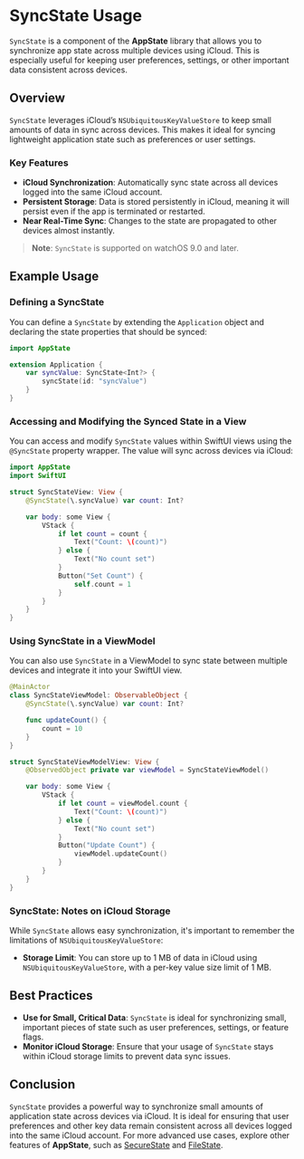 # SyncState Usage

`SyncState` is a component of the **AppState** library that allows you to synchronize app state across multiple devices using iCloud. This is especially useful for keeping user preferences, settings, or other important data consistent across devices.

## Overview

`SyncState` leverages iCloud’s `NSUbiquitousKeyValueStore` to keep small amounts of data in sync across devices. This makes it ideal for syncing lightweight application state such as preferences or user settings.

### Key Features

- **iCloud Synchronization**: Automatically sync state across all devices logged into the same iCloud account.
- **Persistent Storage**: Data is stored persistently in iCloud, meaning it will persist even if the app is terminated or restarted.
- **Near Real-Time Sync**: Changes to the state are propagated to other devices almost instantly.

> **Note**: `SyncState` is supported on watchOS 9.0 and later.

## Example Usage

### Defining a SyncState

You can define a `SyncState` by extending the `Application` object and declaring the state properties that should be synced:

```swift
import AppState

extension Application {
    var syncValue: SyncState<Int?> {
        syncState(id: "syncValue")
    }
}
```

### Accessing and Modifying the Synced State in a View

You can access and modify `SyncState` values within SwiftUI views using the `@SyncState` property wrapper. The value will sync across devices via iCloud:

```swift
import AppState
import SwiftUI

struct SyncStateView: View {
    @SyncState(\.syncValue) var count: Int?

    var body: some View {
        VStack {
            if let count = count {
                Text("Count: \(count)")
            } else {
                Text("No count set")
            }
            Button("Set Count") {
                self.count = 1
            }
        }
    }
}
```

### Using SyncState in a ViewModel

You can also use `SyncState` in a ViewModel to sync state between multiple devices and integrate it into your SwiftUI view.

```swift
@MainActor
class SyncStateViewModel: ObservableObject {
    @SyncState(\.syncValue) var count: Int?

    func updateCount() {
        count = 10
    }
}

struct SyncStateViewModelView: View {
    @ObservedObject private var viewModel = SyncStateViewModel()

    var body: some View {
        VStack {
            if let count = viewModel.count {
                Text("Count: \(count)")
            } else {
                Text("No count set")
            }
            Button("Update Count") {
                viewModel.updateCount()
            }
        }
    }
}
```

### SyncState: Notes on iCloud Storage

While `SyncState` allows easy synchronization, it's important to remember the limitations of `NSUbiquitousKeyValueStore`:

- **Storage Limit**: You can store up to 1 MB of data in iCloud using `NSUbiquitousKeyValueStore`, with a per-key value size limit of 1 MB.

## Best Practices

- **Use for Small, Critical Data**: `SyncState` is ideal for synchronizing small, important pieces of state such as user preferences, settings, or feature flags.
- **Monitor iCloud Storage**: Ensure that your usage of `SyncState` stays within iCloud storage limits to prevent data sync issues.

## Conclusion

`SyncState` provides a powerful way to synchronize small amounts of application state across devices via iCloud. It is ideal for ensuring that user preferences and other key data remain consistent across all devices logged into the same iCloud account. For more advanced use cases, explore other features of **AppState**, such as [SecureState](usage-securestate.md) and [FileState](usage-filestate.md).
